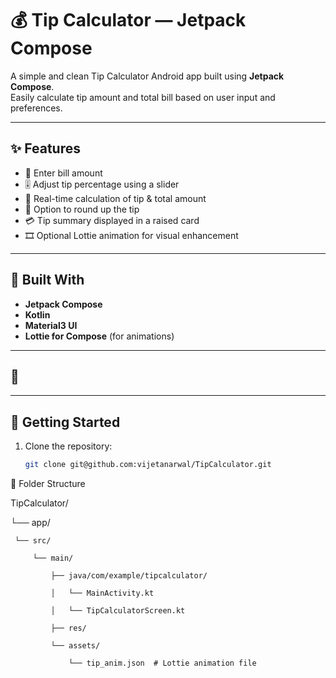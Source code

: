 # 💰 Tip Calculator — Jetpack Compose

A simple and clean Tip Calculator Android app built using **Jetpack Compose**.  
Easily calculate tip amount and total bill based on user input and preferences.

---

## ✨ Features

- 🔢 Enter bill amount
- 🎚 Adjust tip percentage using a slider
- 🧮 Real-time calculation of tip & total amount
- 🔘 Option to round up the tip
- 💳 Tip summary displayed in a raised card
- 🎞️ Optional Lottie animation for visual enhancement

---

## 📱 Built With

- **Jetpack Compose**
- **Kotlin**
- **Material3 UI**
- **Lottie for Compose** (for animations)

---

## 📸 



---

## 🚀 Getting Started

1. Clone the repository:
   ```bash
   git clone git@github.com:vijetanarwal/TipCalculator.git

   
  📂 Folder Structure

  TipCalculator/
  
 └── app/
 
     └── src/
     
         └── main/
         
             ├── java/com/example/tipcalculator/
             
             │   └── MainActivity.kt
             
             │   └── TipCalculatorScreen.kt
             
             ├── res/
             
             └── assets/
             
                 └── tip_anim.json  # Lottie animation file
